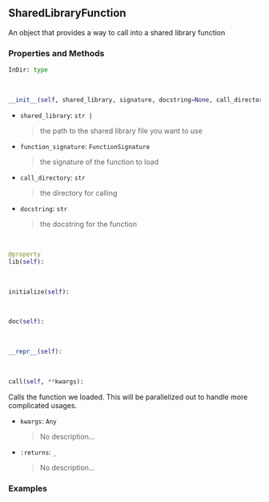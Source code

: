 ## <a id="McUtils.McUtils.Extensions.SharedLibraryManager.SharedLibraryFunction">SharedLibraryFunction</a>
An object that provides a way to call into a shared library function

### Properties and Methods
```python
InDir: type
```
<a id="McUtils.McUtils.Extensions.SharedLibraryManager.SharedLibraryFunction.__init__" class="docs-object-method">&nbsp;</a>
```python
__init__(self, shared_library, signature, docstring=None, call_directory=None): 
```

- `shared_library`: `str |`
    >the path to the shared library file you want to use
- `function_signature`: `FunctionSignature`
    >the signature of the function to load
- `call_directory`: `str`
    >the directory for calling
- `docstring`: `str`
    >the docstring for the function

<a id="McUtils.McUtils.Extensions.SharedLibraryManager.SharedLibraryFunction.lib" class="docs-object-method">&nbsp;</a>
```python
@property
lib(self): 
```

<a id="McUtils.McUtils.Extensions.SharedLibraryManager.SharedLibraryFunction.initialize" class="docs-object-method">&nbsp;</a>
```python
initialize(self): 
```

<a id="McUtils.McUtils.Extensions.SharedLibraryManager.SharedLibraryFunction.doc" class="docs-object-method">&nbsp;</a>
```python
doc(self): 
```

<a id="McUtils.McUtils.Extensions.SharedLibraryManager.SharedLibraryFunction.__repr__" class="docs-object-method">&nbsp;</a>
```python
__repr__(self): 
```

<a id="McUtils.McUtils.Extensions.SharedLibraryManager.SharedLibraryFunction.call" class="docs-object-method">&nbsp;</a>
```python
call(self, **kwargs): 
```
Calls the function we loaded.
        This will be parallelized out to handle more complicated usages.
- `kwargs`: `Any`
    >No description...
- `:returns`: `_`
    >No description...

### Examples


